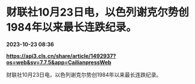 # 财联社10月23日电，以色列谢克尔势创1984年以来最长连跌纪录。

**2023-10-23 08:36**

**https://api3.cls.cn/share/article/1492937?os=web&sv=7.7.5&app=CailianpressWeb**

财联社10月23日电，以色列谢克尔势创1984年以来最长连跌纪录。